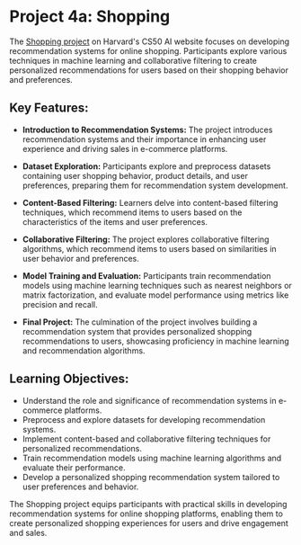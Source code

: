 # Project 4a: Shopping

The [Shopping project](https://cs50.harvard.edu/ai/2024/projects/4/shopping/) on Harvard's CS50 AI website focuses on developing recommendation systems for online shopping. Participants explore various techniques in machine learning and collaborative filtering to create personalized recommendations for users based on their shopping behavior and preferences.

## Key Features:

- **Introduction to Recommendation Systems:** The project introduces recommendation systems and their importance in enhancing user experience and driving sales in e-commerce platforms.

- **Dataset Exploration:** Participants explore and preprocess datasets containing user shopping behavior, product details, and user preferences, preparing them for recommendation system development.

- **Content-Based Filtering:** Learners delve into content-based filtering techniques, which recommend items to users based on the characteristics of the items and user preferences.

- **Collaborative Filtering:** The project explores collaborative filtering algorithms, which recommend items to users based on similarities in user behavior and preferences.

- **Model Training and Evaluation:** Participants train recommendation models using machine learning techniques such as nearest neighbors or matrix factorization, and evaluate model performance using metrics like precision and recall.

- **Final Project:** The culmination of the project involves building a recommendation system that provides personalized shopping recommendations to users, showcasing proficiency in machine learning and recommendation algorithms.

## Learning Objectives:

- Understand the role and significance of recommendation systems in e-commerce platforms.
- Preprocess and explore datasets for developing recommendation systems.
- Implement content-based and collaborative filtering techniques for personalized recommendations.
- Train recommendation models using machine learning algorithms and evaluate their performance.
- Develop a personalized shopping recommendation system tailored to user preferences and behavior.

The Shopping project equips participants with practical skills in developing recommendation systems for online shopping platforms, enabling them to create personalized shopping experiences for users and drive engagement and sales.

